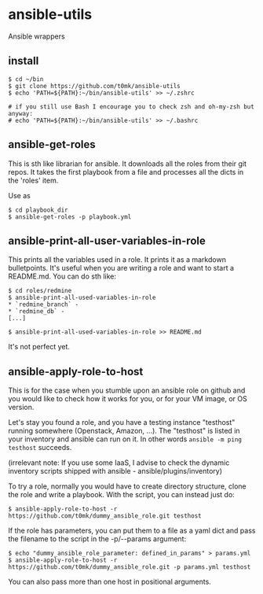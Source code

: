 # ansible-utils

Ansible wrappers

## install

```
$ cd ~/bin
$ git clone https://github.com/t0mk/ansible-utils
$ echo 'PATH=${PATH}:~/bin/ansible-utils' >> ~/.zshrc

# if you still use Bash I encourage you to check zsh and oh-my-zsh but anyway:
# echo 'PATH=${PATH}:~/bin/ansible-utils' >> ~/.bashrc
```

## ansible-get-roles

This is sth like librarian for ansible. It downloads all the roles from their
git repos. It takes the first playbook from a file and processes all the dicts
in the 'roles' item.

Use as

```
$ cd playbook_dir
$ ansible-get-roles -p playbook.yml
```

## ansible-print-all-user-variables-in-role

This prints all the variables used in a role. It prints it as a markdown
bulletpoints. It's useful when you are writing a role and want to start a
README.md. You can do sth like:

```
$ cd roles/redmine
$ ansible-print-all-used-variables-in-role
* `redmine_branch` -
* `redmine_db` -
[...]

$ ansible-print-all-used-variables-in-role >> README.md
```

It's not perfect yet.

## ansible-apply-role-to-host

This is for the case when you stumble upon an ansible role on github and you
would like to check how it works for you, or for your VM image, or OS version.

Let's stay you found a role, and you have a testing instance "testhost"
running somewhere (Openstack, Amazon, ...). The "testhost" is listed in your
inventory and ansible can run on it. In other words `ansible -m ping testhost`
succeeds.

(irrelevant note: If you use some IaaS, I advise to check the dynamic
inventory scripts shipped with ansible - ansible/plugins/inventory)

To try a role, normally you would have to create directory structure, clone
the role and write a playbook.
With the script, you can instead just do:

```
$ ansible-apply-role-to-host -r https://github.com/t0mk/dummy_ansible_role.git testhost
```

If the role has parameters, you can put them to a file as a yaml dict and pass
the filename to the script in the -p/--params argument:

```
$ echo "dummy_ansible_role_parameter: defined_in_params" > params.yml
$ ansible-apply-role-to-host -r https://github.com/t0mk/dummy_ansible_role.git -p params.yml testhost
```

You can also pass more than one host in positional arguments.


